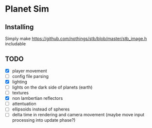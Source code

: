 # Planet Sim

## Installing
Simply make https://github.com/nothings/stb/blob/master/stb_image.h includable

## TODO
- [x] player movement
- [ ] config file parsing
- [x] lighting
- [ ] lights on the dark side of planets (earth)
- [ ] textures
- [x] non lambertian reflectors
- [ ] attentuation
- [ ] ellipsoids instead of spheres
- [ ] delta time in rendering and camera movement (maybe move input processing into update phase?)
